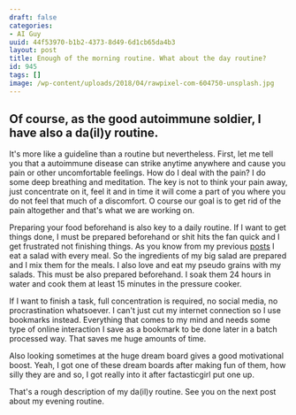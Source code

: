 ```yaml
---
draft: false
categories:
- AI Guy
uuid: 44f53970-b1b2-4373-8d49-6d1cb65da4b3
layout: post
title: Enough of the morning routine. What about the day routine?
id: 945
tags: []
image: /wp-content/uploads/2018/04/rawpixel-com-604750-unsplash.jpg
---
```


## Of course, as the good autoimmune soldier, I have also a da(il)y routine.

It's more like a guideline&nbsp;than a routine but nevertheless. First, let me tell you that a autoimmune disease can strike anytime anywhere and cause you pain or other uncomfortable&nbsp;feelings. How do I deal with the pain? I do some deep breathing and meditation. The key is not to think your pain away, just concentrate on it, feel it and in time it will come a part of you where you do not feel that much of a discomfort. O course our goal is to get rid of the pain altogether&nbsp;and that's&nbsp;what we are working on.

Preparing your food beforehand is also key to a daily routine. If I want to get things done, I must be prepared beforehand or shit hits the fan quick and I get frustrated not finishing things. As you know from my previous [posts](https://factastichealth.com/eat-your-healthy-salad-with-every-meal)&nbsp;I eat a salad with every meal. So the ingredients of my big salad are prepared and I mix them for the meals. I also love and eat my pseudo grains with my salads. This must be also prepared beforehand. I soak them 24 hours in water and cook them at least 15 minutes in the pressure cooker.

If I want to finish a task, full concentration is required, no social media, no procrastination whatsoever. I can't just cut my internet connection so I use bookmarks instead. Everything that comes to my mind and&nbsp;needs some type of online interaction I save as a bookmark to be done later in a batch processed way. That saves&nbsp;me huge amounts of time.

Also looking sometimes at the huge&nbsp;dream board gives a good motivational boost. Yeah, I got one of these dream&nbsp;boards after making fun of them, how silly they are and so, I got really into it after factasticgirl&nbsp;put one up.

That's&nbsp;a rough description&nbsp;of my da(il)y routine. See you on the next post about my evening routine.
